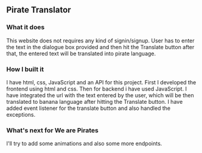 ## Pirate Translator

### What it does

This website does not requires any kind of signin/signup. User has to enter the text in the dialogue box provided and then hit the Translate button after that, the entered text will be translated into pirate language.

### How I built it

I have html, css, JavaScript and an API for this project. First I developed the frontend using html and css. Then for backend i have used JavaScript. I have integrated the url with the text entered by the user, which will be then translated to banana language after hitting the Translate button. I have added event listener for the translate button and also handled the exceptions.

### What's next for We are Pirates

I'll try to add some animations and also some more endpoints.
